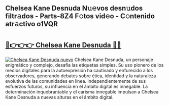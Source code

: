 ## Chelsea Kane Desnuda N𝚞𝚎vos desn𝚞dos filtr𝚊dos - Parts-8Z4 F𝚘tos vid𝚎o - C𝚘ntenido atr𝚊ctivo o1VQR

# <h2><a href="http://mb8dqy8.tromn.icu/?c=Chelsea+Kane+Desnuda">🔗👉👉👉 Chelsea Kane Desnuda 🔗🔗</a></h2>

[![Chelsea Kane Desnuda nuevo](https://i.imgur.com/pEAQMta.gif)](http://mb8dqy8.tromn.icu/?c=Chelsea+Kane+Desnuda)
Chelsea Kane Desnuda, un personaje enigmático y complejo, desafía las etiquetas simples. Su uso pionero de los medios digitales para la autoexpresión ha cautivado y enfurecido a los observadores, generando debates sobre ética, identidad y la naturaleza evolutiva de las comunidades en línea. Independientemente de sus esfuerzos futuros, su influencia en el ámbito digital es innegable. La determinación inquebrantable y el carisma innegable impulsan a Chelsea Kane Desnuda a nuevas alturas en el ámbito digital.
